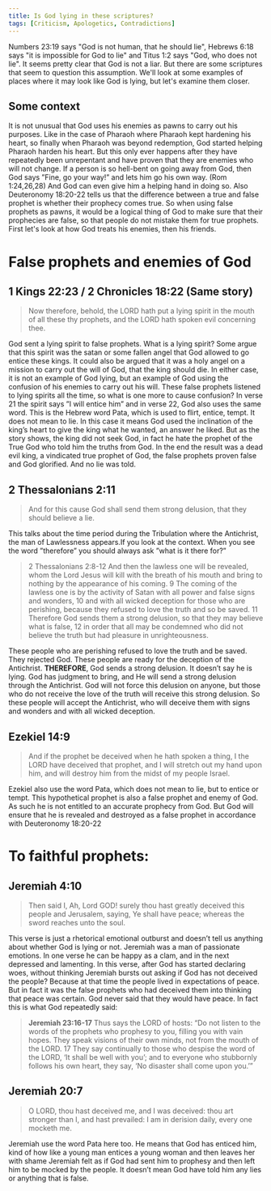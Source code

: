 ```yaml
---
title: Is God lying in these scriptures?
tags: [Criticism, Apologetics, Contradictions]
---
```

Numbers 23:19 says "God is not human, that he should lie", Hebrews 6:18 says "it is impossible for God to lie" and Titus 1:2 says "God, who does not lie". It seems pretty clear that God is not a liar. But there are some scriptures that seem to question this assumption. We'll look at some examples of places where it may look like God is lying, but let's examine them closer.

## Some context

It is not unusual that God uses his enemies as pawns to carry out his purposes. Like in the case of Pharaoh where Pharaoh kept hardening his heart, so finally when Pharaoh was beyond redemption, God started helping Pharaoh harden his heart. But this only ever happens after they have repeatedly been unrepentant and have proven that they are enemies who will not change. If a person is so hell-bent on going away from God, then God says ”Fine, go your way!” and lets him go his own way. (Rom 1:24,26,28) And God can even give him a helping hand in doing so. Also Deuteronomy 18:20-22 tells us that the difference between a true and false prophet is whether their prophecy comes true. So when using false prophets as pawns, it would be a logical thing of God to make sure that their prophecies are false, so that people do not mistake them for true prophets. First let's look at how God treats his enemies, then his friends.

# False prophets and enemies of God

## 1 Kings 22:23 / 2 Chronicles 18:22 (Same story)

> Now therefore, behold, the LORD hath put a lying spirit in the mouth of all these thy prophets, and the LORD hath spoken evil concerning thee.

God sent a lying spirit to false prophets. What is a lying spirit? Some argue that this spirit was the satan or some fallen angel that God allowed to go entice these kings. It could also be argued that it was a holy angel on a mission to carry out the will of God, that the king should die. In either case, it is not an example of God lying, but an example of God using the confusion of his enemies to carry out his will. These false prophets listened to lying spirits all the time, so what is one more to cause confusion? In verse 21 the spirit says ”I will entice him” and in verse 22, God also uses the same word. This is the Hebrew word Pata, which is used to flirt, entice, tempt. It does not mean to lie. In this case it means God used the inclination of the king’s heart to give the king what he wanted, an answer he liked. But as the story shows, the king did not seek God, in fact he hate the prophet of the True God who told him the truths from God. In the end the result was a dead evil king, a vindicated true prophet of God, the false prophets proven false and God glorified. And no lie was told.

## 2 Thessalonians 2:11

> And for this cause God shall send them strong delusion, that they should believe a lie.

This talks about the time period during the Tribulation where the Antichrist, the man of Lawlessness appears.If you look at the context. When you see the word ”therefore” you should always ask ”what is it there for?”

> 2 Thessalonians 2:8-12 And then the lawless one will be revealed, whom the Lord Jesus will kill with the breath of his mouth and bring to nothing by the appearance of his coming. 9 The coming of the lawless one is by the activity of Satan with all power and false signs and wonders, 10 and with all wicked deception for those who are perishing, because they refused to love the truth and so be saved. 11 Therefore God sends them a strong delusion, so that they may believe what is false, 12 in order that all may be condemned who did not believe the truth but had pleasure in unrighteousness.

These people who are perishing refused to love the truth and be saved. They rejected God. These people are ready for the deception of the Antichrist. **THEREFORE**, God sends a strong delusion. It doesn’t say he is lying. God has judgment to bring, and He will send a strong delusion through the Antichrist. God will not force this delusion on anyone, but those who do not receive the love of the truth will receive this strong delusion. So these people will accept the Antichrist, who will deceive them with signs and wonders and with all wicked deception.

## Ezekiel 14:9

> And if the prophet be deceived when he hath spoken a thing, I the LORD have deceived that prophet, and I will stretch out my hand upon him, and will destroy him from the midst of my people Israel.

Ezekiel also use the word Pata, which does not mean to lie, but to entice or tempt. This hypothetical prophet is also a false prophet and enemy of God. As such he is not entitled to an accurate prophecy from God. But God will ensure that he is revealed and destroyed as a false prophet in accordance with Deuteronomy 18:20-22

# To faithful prophets:

## Jeremiah 4:10

> Then said I, Ah, Lord GOD! surely thou hast greatly deceived this people and Jerusalem, saying, Ye shall have peace; whereas the sword reaches unto the soul.

This verse is just a rhetorical emotional outburst and doesn’t tell us anything about whether God is lying or not. Jeremiah was a man of passionate emotions. In one verse he can be happy as a clam, and in the next depressed and lamenting. In this verse, after God has started declaring woes, without thinking Jeremiah bursts out asking if God has not deceived the people? Because at that time the people lived in expectations of peace. But in fact it was the false prophets who had deceived them into thinking that peace was certain. God never said that they would have peace. In fact this is what God repeatedly said:

> **Jeremiah 23:16-17** Thus says the LORD of hosts: “Do not listen to the words of the prophets who prophesy to you, filling you with vain hopes. They speak visions of their own minds, not from the mouth of the LORD. 17 They say continually to those who despise the word of the LORD, ‘It shall be well with you’; and to everyone who stubbornly follows his own heart, they say, ‘No disaster shall come upon you.’”

## Jeremiah 20:7

> O LORD, thou hast deceived me, and I was deceived: thou art stronger than I, and hast prevailed: I am in derision daily, every one mocketh me.

Jeremiah use the word Pata here too. He means that God has enticed him, kind of how like a young man entices a young woman and then leaves her with shame Jeremiah felt as if God had sent him to prophesy and then left him to be mocked by the people. It doesn’t mean God have told him any lies or anything that is false.
